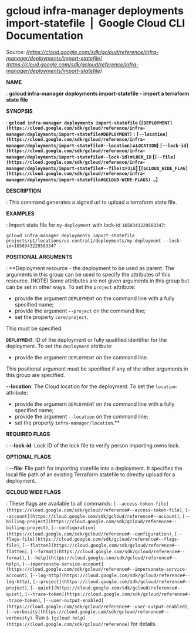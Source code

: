 # gcloud infra-manager deployments import-statefile  |  Google Cloud CLI Documentation

*Source: [https://cloud.google.com/sdk/gcloud/reference/infra-manager/deployments/import-statefile](https://cloud.google.com/sdk/gcloud/reference/infra-manager/deployments/import-statefile)*

**NAME**

: **gcloud infra-manager deployments import-statefile - import a terraform state file**

**SYNOPSIS**

: **`gcloud infra-manager deployments import-statefile` (`[DEPLOYMENT](https://cloud.google.com/sdk/gcloud/reference/infra-manager/deployments/import-statefile#DEPLOYMENT)` : `[--location](https://cloud.google.com/sdk/gcloud/reference/infra-manager/deployments/import-statefile#--location)`=`LOCATION`) `[--lock-id](https://cloud.google.com/sdk/gcloud/reference/infra-manager/deployments/import-statefile#--lock-id)`=`LOCK_ID` [`[--file](https://cloud.google.com/sdk/gcloud/reference/infra-manager/deployments/import-statefile#--file)`=`FILE`] [`[GCLOUD_WIDE_FLAG](https://cloud.google.com/sdk/gcloud/reference/infra-manager/deployments/import-statefile#GCLOUD-WIDE-FLAGS) …`]**

**DESCRIPTION**

: This command generates a signed url to upload a terraform state file.

**EXAMPLES**

: Import state file for `my-deployment` with lock-id
`1658343229583347`:

```
gcloud infra-manager deployments import-statefile projects/p1/locations/us-central1/deployments/my-deployment --lock-id=1658343229583347
```

**POSITIONAL ARGUMENTS**

: **Deployment resource - the deployment to be used as parent. The arguments in this
group can be used to specify the attributes of this resource. (NOTE) Some
attributes are not given arguments in this group but can be set in other ways.
To set the `project` attribute:

- provide the argument `DEPLOYMENT` on the command line with a fully
specified name;
- provide the argument `--project` on the command line;
- set the property `core/project`.

This must be specified.

**`DEPLOYMENT`**:
ID of the deployment or fully qualified identifier for the deployment.
To set the `deployment` attribute:

- provide the argument `DEPLOYMENT` on the command line.

This positional argument must be specified if any of the other arguments in this
group are specified.

**--location**:
The Cloud location for the deployment.
To set the `location` attribute:

- provide the argument `DEPLOYMENT` on the command line with a fully
specified name;
- provide the argument `--location` on the command line;
- set the property `infra-manager/location`.**

**REQUIRED FLAGS**

: **--lock-id**:
Lock ID of the lock file to verify person importing owns lock.

**OPTIONAL FLAGS**

: **--file**:
File path for importing statefile into a deployment. It specifies the local file
path of an existing Terraform statefile to directly upload for a deployment.

**GCLOUD WIDE FLAGS**

: These flags are available to all commands: `[--access-token-file](https://cloud.google.com/sdk/gcloud/reference#--access-token-file)`,
`[--account](https://cloud.google.com/sdk/gcloud/reference#--account)`, `[--billing-project](https://cloud.google.com/sdk/gcloud/reference#--billing-project)`,
`[--configuration](https://cloud.google.com/sdk/gcloud/reference#--configuration)`,
`[--flags-file](https://cloud.google.com/sdk/gcloud/reference#--flags-file)`,
`[--flatten](https://cloud.google.com/sdk/gcloud/reference#--flatten)`, `[--format](https://cloud.google.com/sdk/gcloud/reference#--format)`, `[--help](https://cloud.google.com/sdk/gcloud/reference#--help)`, `[--impersonate-service-account](https://cloud.google.com/sdk/gcloud/reference#--impersonate-service-account)`,
`[--log-http](https://cloud.google.com/sdk/gcloud/reference#--log-http)`,
`[--project](https://cloud.google.com/sdk/gcloud/reference#--project)`, `[--quiet](https://cloud.google.com/sdk/gcloud/reference#--quiet)`, `[--trace-token](https://cloud.google.com/sdk/gcloud/reference#--trace-token)`, `[--user-output-enabled](https://cloud.google.com/sdk/gcloud/reference#--user-output-enabled)`,
`[--verbosity](https://cloud.google.com/sdk/gcloud/reference#--verbosity)`.
Run `$ [gcloud help](https://cloud.google.com/sdk/gcloud/reference)` for details.